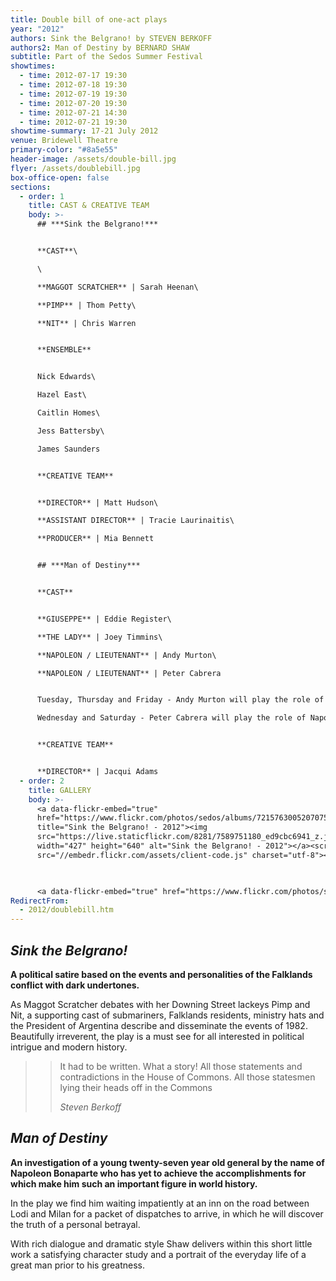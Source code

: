 ```yaml
---
title: Double bill of one-act plays
year: "2012"
authors: Sink the Belgrano! by STEVEN BERKOFF
authors2: Man of Destiny by BERNARD SHAW
subtitle: Part of the Sedos Summer Festival
showtimes:
  - time: 2012-07-17 19:30
  - time: 2012-07-18 19:30
  - time: 2012-07-19 19:30
  - time: 2012-07-20 19:30
  - time: 2012-07-21 14:30
  - time: 2012-07-21 19:30
showtime-summary: 17-21 July 2012
venue: Bridewell Theatre
primary-color: "#8a5e55"
header-image: /assets/double-bill.jpg
flyer: /assets/doublebill.jpg
box-office-open: false
sections:
  - order: 1
    title: CAST & CREATIVE TEAM
    body: >-
      ## ***Sink the Belgrano!***


      **CAST**\

      \

      **MAGGOT SCRATCHER** | Sarah Heenan\

      **PIMP** | Thom Petty\

      **NIT** | Chris Warren


      **ENSEMBLE**


      Nick Edwards\

      Hazel East\

      Caitlin Homes\

      Jess Battersby\

      James Saunders


      **CREATIVE TEAM**


      **DIRECTOR** | Matt Hudson\

      **ASSISTANT DIRECTOR** | Tracie Laurinaitis\

      **PRODUCER** | Mia Bennett


      ## ***Man of Destiny***


      **CAST**


      **GIUSEPPE** | Eddie Register\

      **THE LADY** | Joey Timmins\

      **NAPOLEON / LIEUTENANT** | Andy Murton\

      **NAPOLEON / LIEUTENANT** | Peter Cabrera


      Tuesday, Thursday and Friday - Andy Murton will play the role of Napoleon.\

      Wednesday and Saturday - Peter Cabrera will play the role of Napoleon.


      **CREATIVE TEAM**


      **DIRECTOR** | Jacqui Adams
  - order: 2
    title: GALLERY
    body: >-
      <a data-flickr-embed="true"
      href="https://www.flickr.com/photos/sedos/albums/72157630052070757"
      title="Sink the Belgrano! - 2012"><img
      src="https://live.staticflickr.com/8281/7589751180_ed9cbc6941_z.jpg"
      width="427" height="640" alt="Sink the Belgrano! - 2012"></a><script async
      src="//embedr.flickr.com/assets/client-code.js" charset="utf-8"></script>

        

      <a data-flickr-embed="true" href="https://www.flickr.com/photos/sedos/albums/72157630114205044" title="Man of Destiny - 2012"><img src="https://live.staticflickr.com/8159/7589762654_271cf798ca_z.jpg" width="427" height="640" alt="Man of Destiny - 2012"></a><script async src="//embedr.flickr.com/assets/client-code.js" charset="utf-8"></script>
RedirectFrom:
  - 2012/doublebill.htm
---
```

## ***Sink the Belgrano!***

**A political satire based on the events and personalities of the Falklands conflict with dark undertones.** 

As Maggot Scratcher debates with her Downing Street lackeys Pimp and Nit, a supporting cast of submariners, Falklands residents, ministry hats and the President of Argentina describe and disseminate the events of 1982. Beautifully irreverent, the play is a must see for all interested in political intrigue and modern history.

> >It had to be written. What a story! All those statements and contradictions in the House of Commons. All those statesmen lying their heads off in the Commons
> ><footer><cite>Steven Berkoff</cite></footer>

## ***Man of Destiny***

**An investigation of a young twenty-seven year old general by the name of Napoleon Bonaparte who has yet to achieve the accomplishments for which make him such an important figure in world history.** 

In the play we find him waiting impatiently at an inn on the road between Lodi and Milan for a packet of dispatches to arrive, in which he will discover the truth of a personal betrayal.

With rich dialogue and dramatic style Shaw delivers within this short little work a satisfying character study and a portrait of the everyday life of a great man prior to his greatness.